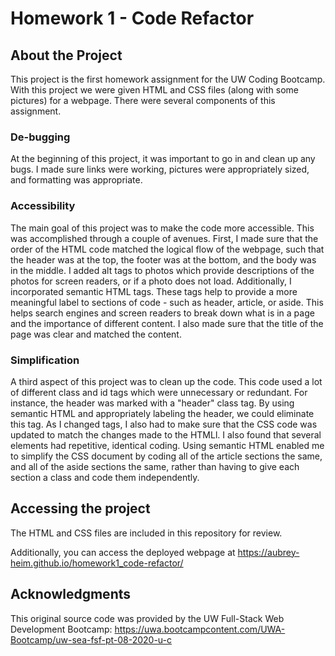 # Homework 1 - Code Refactor

## About the Project
This project is the first homework assignment for the UW Coding Bootcamp. With this project we were given HTML and CSS files (along with some pictures) for a webpage. There were several components of this assignment.

### De-bugging
At the beginning of this project, it was important to go in and clean up any bugs. I made sure links were working, pictures were appropriately sized, and formatting was appropriate.

### Accessibility 
The main goal of this project was to make the code more accessible. This was accomplished through a couple of avenues. First, I made sure that the order of the HTML code matched the logical flow of the webpage, such that the header was at the top, the footer was at the bottom, and the body was in the middle. I added alt tags to photos which provide descriptions of the photos for screen readers, or if a photo does not load. Additionally, I incorporated semantic HTML tags. These tags help to provide a more meaningful label to sections of code - such as header, article, or aside. This helps search engines and screen readers to break down what is in a page and the importance of different content. I also made sure that the title of the page was clear and matched the content. 

### Simplification
A third aspect of this project was to clean up the code. This code used a lot of different class and id tags which were unnecessary or redundant. For instance, the header was marked with a "header" class tag. By using semantic HTML and appropriately labeling the header, we could eliminate this tag. As I changed tags, I also had to make sure that the CSS code was updated to match the changes made to the HTMLl. I also found that several elements had repetitive, identical coding. Using semantic HTML enabled me to simplify the CSS document by coding all of the article sections the same, and all of the aside sections the same, rather than having to give each section a class and code them independently. 

## Accessing the project
The HTML and CSS files are included in this repository for review. 

Additionally, you can access the deployed webpage at https://aubrey-heim.github.io/homework1_code-refactor/

## Acknowledgments
This original source code was provided by the UW Full-Stack Web Development Bootcamp: https://uwa.bootcampcontent.com/UWA-Bootcamp/uw-sea-fsf-pt-08-2020-u-c
